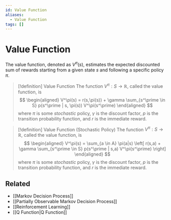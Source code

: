 ```yaml
---
id: Value Function
aliases:
  - Value Function
tags: []
---
```


# Value Function

The value function, denoted as $V^\pi(s)$, estimates the expected discounted
sum of rewards starting from a given state $s$ and following a specific policy
$\pi$.

> [!definition] Value Function
> The function $V^\pi: S \rightarrow \mathbb{R}$, called the value function, is
> $$
> \begin{aligned}
> V^\pi(s) = r(s,\pi(s)) + \gamma \sum_{s^\prime \in S} p(s^\prime | s, \pi(s)) V^\pi(s^\prime)
> \end{aligned}
> $$
> where $\pi$ is some *stochastic* policy, $\gamma$ is the discount
> factor, $p$ is the
> transition probability function, and $r$ is the immediate reward.

> [!definition] Value Function (Stochastic Policy)
> The function $V^\pi: S \rightarrow \mathbb{R}$, called the value function, is
> $$
> \begin{aligned}
> V^\pi(s) = \sum_{a \in A} \pi(a|s) \left[ r(s,a) + \gamma \sum_{s^\prime \in S} p(s^\prime | s,a) V^\pi(s^\prime) \right]
> \end{aligned}
> $$
> where $\pi$ is some *stochastic* policy, $\gamma$ is the discount
> factor, $p$ is the
> transition probability function, and $r$ is the immediate reward.

## Related
- [[Markov Decision Process]]
- [[Partially Observable Markov Decision Process]]
- [[Reinforcement Learning]]
- [[Q Function|Q Function]]

